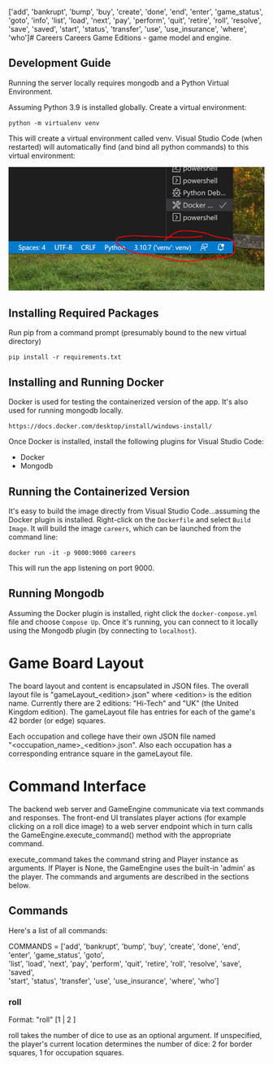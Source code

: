  ['add', 'bankrupt', 'bump', 'buy', 'create', 'done', 'end', 'enter', 
            'game_status', 'goto', 'info', 'list', 'load', 'next', 'pay', 'perform', 'quit', 'retire', 
            'roll', 'resolve', 'save', 'saved', 'start', 'status', 'transfer', 'use', 'use_insurance', 
            'where', 'who']# Careers
Careers Game Editions - game model and engine.

## Development Guide
Running the server locally requires mongodb and a Python Virtual Environment.

Assuming Python 3.9 is installed globally. Create a virtual environment:
```
python -m virtualenv venv
```

This will create a virtual environment called venv. Visual Studio Code (when restarted) will automatically find (and bind all python commands) to this virtual environment:

![Visual Studio Code](docs/venv.PNG)

## Installing Required Packages
Run pip from a command prompt (presumably bound to the new virtual directory)
```
pip install -r requirements.txt
```

## Installing and Running Docker
Docker is used for testing the containerized version of the app. It's also used for running mongodb locally.

```
https://docs.docker.com/desktop/install/windows-install/
```
Once Docker is installed, install the following plugins for Visual Studio Code:
* Docker
* Mongodb

## Running the Containerized Version
It's easy to build the image directly from Visual Studio Code...assuming the Docker plugin is installed. Right-click on the `Dockerfile` and select `Build Image`. It will build the image `careers`, which can be launched from the command line:

```
docker run -it -p 9000:9000 careers
```
This will run the app listening on port 9000. 

## Running Mongodb
Assuming the Docker plugin is installed, right click the `docker-compose.yml` file and choose `Compose Up`.
Once it's running, you can connect to it locally using the Mongodb plugin (by connecting to `localhost`).

# Game Board Layout
The board layout and content is encapsulated in JSON files. The overall layout file is "gameLayout_\<edition\>.json" where \<edition\> is the edition name. Currently there are 2 editions: "Hi-Tech" and "UK" (the United Kingdom edition). The gameLayout file has entries for each of the game's 42 border (or edge) squares.

Each occupation and college have their own JSON file named<br> "\<occupation_name\>_\<edition\>.json". Also each occupation has a corresponding entrance square in the gameLayout file.

# Command Interface
The backend web server and GameEngine communicate via text commands and responses. The front-end UI translates player actions (for example clicking on a roll dice image) to a web server endpoint which in turn calls the GameEngine.execute_command() method with the appropriate command. <p/>

execute_command takes the command string and Player instance as arguments. If Player is None, the GameEngine uses the built-in 'admin' as the player. The commands and arguments are described in the sections below.

## Commands
Here's a list of all commands:<p>
COMMANDS = ['add', 'bankrupt', 'bump', 'buy', 'create', 'done', 'end', 'enter', 'game_status', 'goto',<br>
 'list', 'load', 'next', 'pay', 'perform', 'quit', 'retire', 'roll', 'resolve', 'save', 'saved', <br>
 'start', 'status', 'transfer', 'use', 'use_insurance', 'where', 'who']

### roll
Format: "roll" [1 | 2 ]<p>
roll takes the number of dice to use as an optional argument. If unspecified, the player's current location determines the number of dice: 2 for border squares, 1 for occupation squares.
